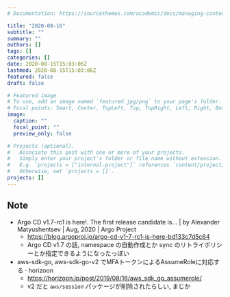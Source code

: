 ```yaml
---
# Documentation: https://sourcethemes.com/academic/docs/managing-content/

title: "2020-08-16"
subtitle: ""
summary: ""
authors: []
tags: []
categories: []
date: 2020-08-15T15:03:06Z
lastmod: 2020-08-15T15:03:06Z
featured: false
draft: false

# Featured image
# To use, add an image named `featured.jpg/png` to your page's folder.
# Focal points: Smart, Center, TopLeft, Top, TopRight, Left, Right, BottomLeft, Bottom, BottomRight.
image:
  caption: ""
  focal_point: ""
  preview_only: false

# Projects (optional).
#   Associate this post with one or more of your projects.
#   Simply enter your project's folder or file name without extension.
#   E.g. `projects = ["internal-project"]` references `content/project/deep-learning/index.md`.
#   Otherwise, set `projects = []`.
projects: []
---
```


## Note

* Argo CD v1.7-rc1 is here!. The first release candidate is… | by Alexander Matyushentsev | Aug, 2020 | Argo Project
  * https://blog.argoproj.io/argo-cd-v1-7-rc1-is-here-bd133c7d5c64
  * Argo CD v1.7 の話, namespace の自動作成とか sync のリトライポリシーとか指定できるようになったっぽい
* aws-sdk-go, aws-sdk-go-v2 でMFAトークンによるAssumeRoleに対応する · horizoon
  * https://horizoon.jp/post/2019/08/16/aws_sdk_go_assumerole/
  * v2 だと `aws/session` パッケージが削除されたらしい, まじか
